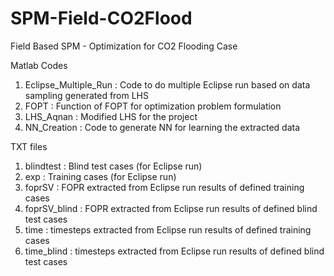 # SPM-Field-CO2Flood
Field Based SPM - Optimization for CO2 Flooding Case

Matlab Codes
1. Eclipse_Multiple_Run : Code to do multiple Eclipse run based on data
   sampling generated from LHS
2. FOPT : Function of FOPT for optimization problem formulation
3. LHS_Aqnan : Modified LHS for the project
4. NN_Creation : Code to generate NN for learning the extracted data

TXT files
1. blindtest : Blind test cases (for Eclipse run)
2. exp : Training cases (for Eclipse run)
3. foprSV : FOPR extracted from Eclipse run results of defined training cases
4. foprSV_blind : FOPR extracted from Eclipse run results of defined blind test cases
5. time : timesteps extracted from Eclipse run results of defined training cases
6. time_blind : timesteps extracted from Eclipse run results of defined blind test cases

